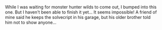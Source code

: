 While I was waiting for monster hunter wilds to come out, I bumped into this one. But I haven't been able to finish it yet... It seems impossible! A friend of mine said he keeps the solvecript in his garage, but his older brother told him not to show anyone...
